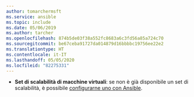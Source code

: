 ```yaml
---
author: tomarchermsft
ms.service: ansible
ms.topic: include
ms.date: 05/06/2019
ms.author: tarcher
ms.openlocfilehash: 874b5de03f38a552fc8683a6c3fd56a85a724c70
ms.sourcegitcommit: be67ceba91727da014879d16bbbbc19756ee22e2
ms.translationtype: HT
ms.contentlocale: it-IT
ms.lasthandoff: 05/05/2020
ms.locfileid: "82275331"
---
```

- **Set di scalabilità di macchine virtuali**: se non è già disponibile un set di scalabilità, è possibile [configurarne uno con Ansible](../vm-scale-set-configure.md).